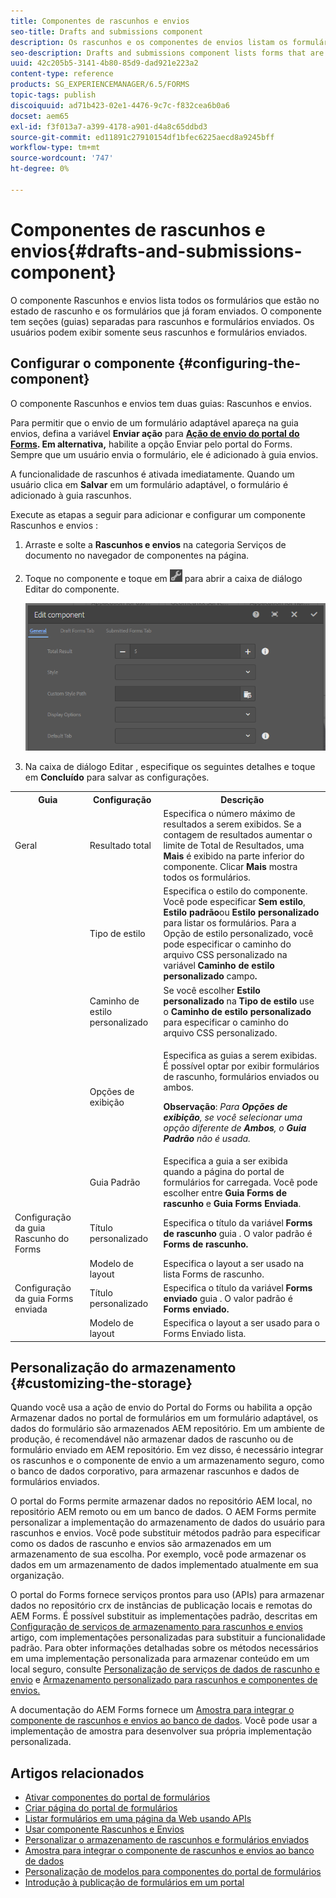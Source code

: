 ```yaml
---
title: Componentes de rascunhos e envios
seo-title: Drafts and submissions component
description: Os rascunhos e os componentes de envios listam os formulários que estão no estado de rascunho e já estão enviados. Você pode personalizar a aparência e o estilo do componente.
seo-description: Drafts and submissions component lists forms that are in the draft state and are already submitted. You can customize appearance and style of the component.
uuid: 42c205b5-3141-4b80-85d9-dad921e223a2
content-type: reference
products: SG_EXPERIENCEMANAGER/6.5/FORMS
topic-tags: publish
discoiquuid: ad71b423-02e1-4476-9c7c-f832cea6b0a6
docset: aem65
exl-id: f3f013a7-a399-4178-a901-d4a8c65ddbd3
source-git-commit: ed11891c27910154df1bfec6225aecd8a9245bff
workflow-type: tm+mt
source-wordcount: '747'
ht-degree: 0%

---
```


# Componentes de rascunhos e envios{#drafts-and-submissions-component}

O componente Rascunhos e envios lista todos os formulários que estão no estado de rascunho e os formulários que já foram enviados. O componente tem seções (guias) separadas para rascunhos e formulários enviados. Os usuários podem exibir somente seus rascunhos e formulários enviados.

## Configurar o componente {#configuring-the-component}

O componente Rascunhos e envios tem duas guias: Rascunhos e envios.

Para permitir que o envio de um formulário adaptável apareça na guia envios, defina a variável **Enviar ação** para **[Ação de envio do portal do Forms](../../forms/using/configuring-submit-actions.md). Em alternativa,** habilite a opção Enviar pelo portal do Forms. Sempre que um usuário envia o formulário, ele é adicionado à guia envios.

A funcionalidade de rascunhos é ativada imediatamente. Quando um usuário clica em **Salvar** em um formulário adaptável, o formulário é adicionado à guia rascunhos.

Execute as etapas a seguir para adicionar e configurar um componente Rascunhos e envios :

1. Arraste e solte a **Rascunhos e envios** na categoria Serviços de documento no navegador de componentes na página.
1. Toque no componente e toque em ![settings_icon](assets/settings_icon.png) para abrir a caixa de diálogo Editar do componente.

   ![Componente Rascunhos e envio](assets/drafts-submissions-edit.png)

1. Na caixa de diálogo Editar , especifique os seguintes detalhes e toque em **Concluído** para salvar as configurações.

<table>
 <tbody>
  <tr>
   <th>Guia</th>
   <th>Configuração</th>
   <th>Descrição</th>
  </tr>
  <tr>
   <td>Geral</td>
   <td>Resultado total</td>
   <td>Especifica o número máximo de resultados a serem exibidos. Se a contagem de resultados aumentar o limite de Total de Resultados, uma <strong>Mais </strong>é exibido na parte inferior do componente. Clicar <strong>Mais </strong>mostra todos os formulários. </td>
  </tr>
  <tr>
   <td> </td>
   <td>Tipo de estilo</td>
   <td>Especifica o estilo do componente. Você pode especificar <strong>Sem estilo</strong>, <strong>Estilo padrão</strong>ou <strong>Estilo personalizado</strong> para listar os formulários. Para a Opção de estilo personalizado, você pode especificar o caminho do arquivo CSS personalizado na variável <strong>Caminho de estilo personalizado </strong>campo<strong>.</strong></td>
  </tr>
  <tr>
   <td> </td>
   <td>Caminho de estilo personalizado</td>
   <td>Se você escolher <strong>Estilo personalizado</strong> na <strong>Tipo de estilo</strong> use o <strong>Caminho de estilo personalizado</strong> para especificar o caminho do arquivo CSS personalizado. </td>
  </tr>
  <tr>
   <td> </td>
   <td>Opções de exibição</td>
   <td><p>Especifica as guias a serem exibidas. É possível optar por exibir formulários de rascunho, formulários enviados ou ambos. </p> <p><strong>Observação</strong>:<em> Para <strong>Opções de exibição</strong>, se você selecionar uma opção diferente de <strong>Ambos</strong>, o <strong>Guia Padrão</strong> não é usada.</em></p> </td>
  </tr>
  <tr>
   <td> </td>
   <td>Guia Padrão</td>
   <td>Especifica a guia a ser exibida quando a página do portal de formulários for carregada. Você pode escolher entre <strong>Guia Forms de rascunho</strong> e <strong>Guia Forms Enviada</strong>.</td>
  </tr>
  <tr>
   <td>Configuração da guia Rascunho do Forms</td>
   <td>Título personalizado</td>
   <td>Especifica o título da variável <strong>Forms de rascunho</strong> guia . O valor padrão é <strong>Forms de rascunho.</strong></td>
  </tr>
  <tr>
   <td> </td>
   <td>Modelo de layout</td>
   <td>Especifica o layout a ser usado na lista Forms de rascunho.</td>
  </tr>
  <tr>
   <td>Configuração da guia Forms enviada</td>
   <td>Título personalizado </td>
   <td>Especifica o título da variável <strong>Forms enviado </strong>guia . O valor padrão é <strong>Forms enviado.</strong></td>
  </tr>
  <tr>
   <td> </td>
   <td>Modelo de layout</td>
   <td>Especifica o layout a ser usado para o Forms Enviado<strong> </strong>lista. </td>
  </tr>
 </tbody>
</table>

## Personalização do armazenamento {#customizing-the-storage}

Quando você usa a ação de envio do Portal do Forms ou habilita a opção Armazenar dados no portal de formulários em um formulário adaptável, os dados do formulário são armazenados AEM repositório. Em um ambiente de produção, é recomendável não armazenar dados de rascunho ou de formulário enviado em AEM repositório. Em vez disso, é necessário integrar os rascunhos e o componente de envio a um armazenamento seguro, como o banco de dados corporativo, para armazenar rascunhos e dados de formulários enviados.

O portal do Forms permite armazenar dados no repositório AEM local, no repositório AEM remoto ou em um banco de dados. O AEM Forms permite personalizar a implementação do armazenamento de dados do usuário para rascunhos e envios. Você pode substituir métodos padrão para especificar como os dados de rascunho e envios são armazenados em um armazenamento de sua escolha. Por exemplo, você pode armazenar os dados em um armazenamento de dados implementado atualmente em sua organização.

O portal do Forms fornece serviços prontos para uso (APIs) para armazenar dados no repositório crx de instâncias de publicação locais e remotas do AEM Forms. É possível substituir as implementações padrão, descritas em [Configuração de serviços de armazenamento para rascunhos e envios](/help/forms/using/configuring-draft-submission-storage.md) artigo, com implementações personalizadas para substituir a funcionalidade padrão. Para obter informações detalhadas sobre os métodos necessários em uma implementação personalizada para armazenar conteúdo em um local seguro, consulte [Personalização de serviços de dados de rascunho e envio](/help/forms/using/custom-draft-submission-data-services.md) e [Armazenamento personalizado para rascunhos e componentes de envios.](/help/forms/using/adding-custom-storage-provider-forms.md)

A documentação do AEM Forms fornece um [Amostra para integrar o componente de rascunhos e envios ao banco de dados](integrate-draft-submission-database.md). Você pode usar a implementação de amostra para desenvolver sua própria implementação personalizada.

## Artigos relacionados

* [Ativar componentes do portal de formulários](/help/forms/using/enabling-forms-portal-components.md)
* [Criar página do portal de formulários](/help/forms/using/creating-form-portal-page.md)
* [Listar formulários em uma página da Web usando APIs](/help/forms/using/listing-forms-webpage-using-apis.md)
* [Usar componente Rascunhos e Envios](/help/forms/using/draft-submission-component.md)
* [Personalizar o armazenamento de rascunhos e formulários enviados](/help/forms/using/draft-submission-component.md)
* [Amostra para integrar o componente de rascunhos e envios ao banco de dados](/help/forms/using/integrate-draft-submission-database.md)
* [Personalização de modelos para componentes do portal de formulários](/help/forms/using/customizing-templates-forms-portal-components.md)
* [Introdução à publicação de formulários em um portal](/help/forms/using/introduction-publishing-forms.md)
